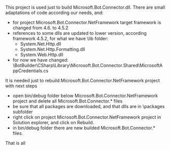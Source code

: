 This project is used just to build Microsoft.Bot.Connector.dll.
There are small adaptations of code according our needs, and:
- for project Microsoft.Bot.Connector.NetFramework target framework is changed from 4.6. to 4.5.2
- references to some dlls are updated to lower version, according framework 4.5.2, for what we have \lib folder:
	- System.Net.Http.dll
	- System.Net.Http.Formatting.dll
	- System.Web.Http.dll
- for now we have changed:
	\BotBuilder\CSharp\Library\Microsoft.Bot.Connector.Shared\MicrosoftAppCredentials.cs

It is needed just to rebuild Microsoft.Bot.Connector.NetFramework project with next steps
- open bin/debug folder below Microsoft.Bot.Connector.NetFramework project and delete all Microsoft.Bot.Connector.* files
- be sure that all packages are downloaded, and that dlls are in \packages subfolder
- right click on project Microsoft.Bot.Connector.NetFramework project in Solution explorer, and click on Rebuild.
- in bin/debug folder there are new builded Microsoft.Bot.Connector.* files.

That is all









